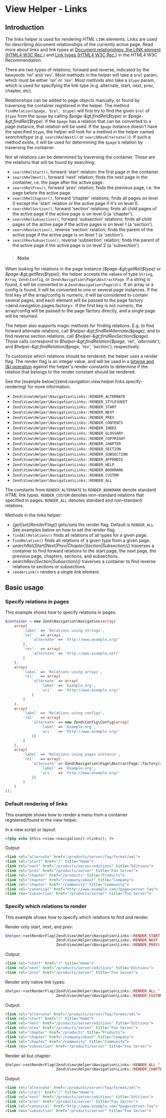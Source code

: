 # View Helper - Links

## Introduction

The links helper is used for rendering *HTML* `LINK` elements. Links are used for describing
document relationships of the currently active page. Read more about links and link types at
[Document relationships: the LINK element (HTML4 W3C
Rec.)](http://www.w3.org/TR/html4/struct/links.html#h-12.3) and [Link types (HTML4 W3C
Rec.)](http://www.w3.org/TR/html4/types.html#h-6.12) in the *HTML*4 W3C Recommendation.

There are two types of relations; forward and reverse, indicated by the kewyords *'rel'* and
*'rev'*. Most methods in the helper will take a `$rel` param, which must be either *'rel'* or
*'rev'*. Most methods also take a `$type` param, which is used for specifying the link type (e.g.
alternate, start, next, prev, chapter, etc).

Relationships can be added to page objects manually, or found by traversing the container registered
in the helper. The method `findRelation($page, $rel, $type)` will first try to find the given `$rel`
of `$type` from the `$page` by calling *$page-&gt;findRel($type)* or *$page-&gt;findRel($type)*. If
the `$page` has a relation that can be converted to a page instance, that relation will be used. If
the `$page` instance doesn't have the specified `$type`, the helper will look for a method in the
helper named *search$rel$type* (e.g. `searchRelNext()` or `searchRevAlternate()`). If such a method
exists, it will be used for determining the `$page`'s relation by traversing the container.

Not all relations can be determined by traversing the container. These are the relations that will
be found by searching:

- `searchRelStart()`, forward 'start' relation: the first page in the container.
- `searchRelNext()`, forward 'next' relation; finds the next page in the container, i.e. the page
after the active page.
- `searchRelPrev()`, forward 'prev' relation; finds the previous page, i.e. the page before the
active page.
- `searchRelChapter()`, forward 'chapter' relations; finds all pages on level 0 except the 'start'
relation or the active page if it's on level 0.
- `searchRelSection()`, forward 'section' relations; finds all child pages of the active page if the
active page is on level 0 (a 'chapter').
- `searchRelSubsection()`, forward 'subsection' relations; finds all child pages of the active page
if the active pages is on level 1 (a 'section').
- `searchRevSection()`, reverse 'section' relation; finds the parent of the active page if the
active page is on level 1 (a 'section').
- `searchRevSubsection()`, reverse 'subsection' relation; finds the parent of the active page if the
active page is on level 2 (a 'subsection').

> ### Note
When looking for relations in the page instance (*$page-&gt;getRel($type)* or
*$page-&gt;getRev($type)*), the helper accepts the values of type `String`, `Array`, `Zend\Config`,
or `Zend\Navigation\Page\AbstractPage`. If a string is found, it will be converted to a
`Zend\Navigation\Page\Uri`. If an array or a config is found, it will be converted to one or several
page instances. If the first key of the array/config is numeric, it will be considered to contain
several pages, and each element will be passed to the page factory
&lt;zend.navigation.pages.factory&gt;. If the first key is not numeric, the array/config will be
passed to the page factory directly, and a single page will be returned.

The helper also supports magic methods for finding relations. E.g. to find forward alternate
relations, call *$helper-&gt;findRelAlternate($page)*, and to find reverse section relations, call
*$helper-&gt;findRevSection($page)*. Those calls correspond to *$helper-&gt;findRelation($page,
'rel', 'alternate');* and *$helper-&gt;findRelation($page, 'rev', 'section');* respectively.

To customize which relations should be rendered, the helper uses a render flag. The render flag is
an integer value, and will be used in a [bitwise and (&)
operation](http://php.net/manual/en/language.operators.bitwise.php) against the helper's render
constants to determine if the relation that belongs to the render constant should be rendered.

See the \[example below\](zend.navigation.view.helper.links.specify-rendering) for more information.

- `Zend\View\Helper\Navigation\Links::RENDER_ALTERNATE`
- `Zend\View\Helper\Navigation\Links::RENDER_STYLESHEET`
- `Zend\View\Helper\Navigation\Links::RENDER_START`
- `Zend\View\Helper\Navigation\Links::RENDER_NEXT`
- `Zend\View\Helper\Navigation\Links::RENDER_PREV`
- `Zend\View\Helper\Navigation\Links::RENDER_CONTENTS`
- `Zend\View\Helper\Navigation\Links::RENDER_INDEX`
- `Zend\View\Helper\Navigation\Links::RENDER_GLOSSARY`
- `Zend\View\Helper\Navigation\Links::RENDER_COPYRIGHT`
- `Zend\View\Helper\Navigation\Links::RENDER_CHAPTER`
- `Zend\View\Helper\Navigation\Links::RENDER_SECTION`
- `Zend\View\Helper\Navigation\Links::RENDER_SUBSECTION`
- `Zend\View\Helper\Navigation\Links::RENDER_APPENDIX`
- `Zend\View\Helper\Navigation\Links::RENDER_HELP`
- `Zend\View\Helper\Navigation\Links::RENDER_BOOKMARK`
- `Zend\View\Helper\Navigation\Links::RENDER_CUSTOM`
- `Zend\View\Helper\Navigation\Links::RENDER_ALL`

The constants from `RENDER_ALTERNATE` to `RENDER_BOOKMARK` denote standard *HTML* link types.
`RENDER_CUSTOM` denotes non-standard relations that specified in pages. `RENDER_ALL` denotes
standard and non-standard relations.

Methods in the links helper:

- *{get|set}RenderFlag()* gets/sets the render flag. Default is `RENDER_ALL`. See examples below on
how to set the render flag.
- `findAllRelations()` finds all relations of all types for a given page.
- `findRelation()` finds all relations of a given type from a given page.
- *searchRel{Start|Next|Prev|Chapter|Section|Subsection}()* traverses a container to find forward
relations to the start page, the next page, the previous page, chapters, sections, and subsections.
- *searchRev{Section|Subsection}()* traverses a container to find reverse relations to sections or
subsections.
- `renderLink()` renders a single *link* element.

## Basic usage

### Specify relations in pages

This example shows how to specify relations in pages.

```php
$container = new Zend\Navigation\Navigation(array(
    array(
        'label' => 'Relations using strings',
        'rel'   => array(
            'alternate' => 'http://www.example.org/'
        ),
        'rev'   => array(
            'alternate' => 'http://www.example.net/'
        )
    ),
    array(
        'label' => 'Relations using arrays',
        'rel'   => array(
            'alternate' => array(
                'label' => 'Example.org',
                'uri'   => 'http://www.example.org/'
            )
        )
    ),
    array(
        'label' => 'Relations using configs',
        'rel'   => array(
            'alternate' => new Zend\Config\Config(array(
                'label' => 'Example.org',
                'uri'   => 'http://www.example.org/'
            ))
        )
    ),
    array(
        'label' => 'Relations using pages instance',
        'rel'   => array(
            'alternate' => Zend\Navigation\Page\AbstractPage::factory(array(
                'label' => 'Example.org',
                'uri'   => 'http://www.example.org/'
            ))
        )
    )
));
```

### Default rendering of links

This example shows how to render a menu from a container registered/found in the view helper.

In a view script or layout:

```php
<?php echo $this->view->navigation()->links(); ?>
```

Output:

```html
<link rel="alternate" href="/products/server/faq/format/xml">
<link rel="start" href="/" title="Home">
<link rel="next" href="/products/server/editions" title="Editions">
<link rel="prev" href="/products/server" title="Foo Server">
<link rel="chapter" href="/products" title="Products">
<link rel="chapter" href="/company/about" title="Company">
<link rel="chapter" href="/community" title="Community">
<link rel="canonical" href="http://www.example.com/?page=server-faq">
<link rev="subsection" href="/products/server" title="Foo Server">
```

### Specify which relations to render

This example shows how to specify which relations to find and render.

Render only start, next, and prev:

```php
$helper->setRenderFlag(Zend\View\Helper\Navigation\Links::RENDER_START |
                       Zend\View\Helper\Navigation\Links::RENDER_NEXT |
                       Zend\View\Helper\Navigation\Links::RENDER_PREV);
```

Output:

```html
<link rel="start" href="/" title="Home">
<link rel="next" href="/products/server/editions" title="Editions">
<link rel="prev" href="/products/server" title="Foo Server">
```

Render only native link types:

```php
$helper->setRenderFlag(Zend\View\Helper\Navigation\Links::RENDER_ALL ^
                       Zend\View\Helper\Navigation\Links::RENDER_CUSTOM);
```

Output:

```html
<link rel="alternate" href="/products/server/faq/format/xml">
<link rel="start" href="/" title="Home">
<link rel="next" href="/products/server/editions" title="Editions">
<link rel="prev" href="/products/server" title="Foo Server">
<link rel="chapter" href="/products" title="Products">
<link rel="chapter" href="/company/about" title="Company">
<link rel="chapter" href="/community" title="Community">
<link rev="subsection" href="/products/server" title="Foo Server">
```

Render all but chapter:

```php
$helper->setRenderFlag(Zend\View\Helper\Navigation\Links::RENDER_ALL ^
                       Zend\View\Helper\Navigation\Links::RENDER_CHAPTER);
```

Output:

```html
<link rel="alternate" href="/products/server/faq/format/xml">
<link rel="start" href="/" title="Home">
<link rel="next" href="/products/server/editions" title="Editions">
<link rel="prev" href="/products/server" title="Foo Server">
<link rel="canonical" href="http://www.example.com/?page=server-faq">
<link rev="subsection" href="/products/server" title="Foo Server">
```
